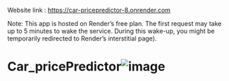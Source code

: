 Website link : https://car-pricepredictor-8.onrender.com  

Note: This app is hosted on Render’s free plan. The first request may take up to 5 minutes to wake the service. During this wake-up, you might be temporarily redirected to Render’s interstitial page).

# Car_pricePredictor![image](https://github.com/user-attachments/assets/71a40565-c4fb-4b9f-aec4-67226f16bf87)

